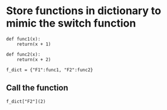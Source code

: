 # Store functions in dictionary to mimic the switch function

```
def func1(x):
	return(x + 1)
	
def func2(x):
	return(x + 2)

f_dict = {"F1":func1, "F2":func2}
```
## Call the function

```
f_dict["F2"](2)
```